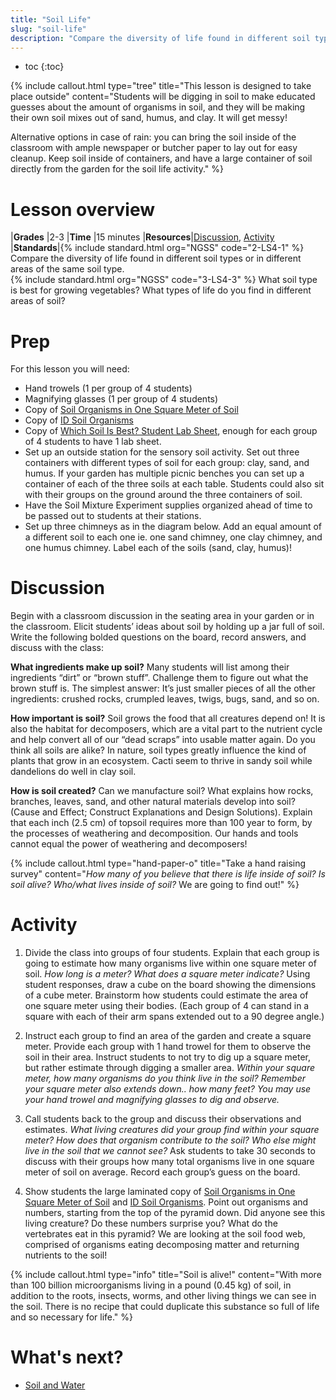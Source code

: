 ```yaml
---
title: "Soil Life"
slug: "soil-life"
description: "Compare the diversity of life found in different soil types or in different areas of the same soil type"
---
```


* toc
{:toc}

{%
include callout.html
type="tree"
title="This lesson is designed to take place outside"
content="Students will be digging in soil to make educated guesses about the amount of organisms in soil, and they will be making their own soil mixes out of sand, humus, and clay. It will get messy!

Alternative options in case of rain: you can bring the soil inside of the classroom with ample newspaper or butcher paper to lay out for easy cleanup. Keep soil inside of containers, and have a large container of soil directly from the garden for the soil life activity."
%}

# Lesson overview

|**Grades**   |2-3
|**Time**     |15 minutes
|**Resources**|[Discussion](#discussion), [Activity](#activity)
|**Standards**|{% include standard.html org="NGSS" code="2-LS4-1" %} Compare the diversity of life found in different soil types or in different areas of the same soil type.<br>{% include standard.html org="NGSS" code="3-LS4-3" %} What soil type is best for growing vegetables? What types of life do you find in different areas of soil?

# Prep

For this lesson you will need:

- Hand trowels (1 per group of 4 students)
- Magnifying glasses (1 per group of 4 students)
- Copy of [Soil Organisms in One Square Meter of Soil](https://drive.google.com/file/d/0B3I7UqacGp3udXNRdGlmS0EtWUU/view?usp=sharing)
- Copy of [ID Soil Organisms](https://drive.google.com/file/d/0B3I7UqacGp3uX2JTX2VULXFrMDg/view?usp=sharing)
- Copy of [Which Soil Is Best? Student Lab Sheet](https://docs.google.com/document/d/1U62uB7jfvdO9paHWnNGAcE6KDDF1R85feQHTMgFMaP0/edit?usp=sharing), enough for each group of 4 students to have 1 lab sheet.
- Set up an outside station for the sensory soil activity. Set out three containers with different types of soil for each group: clay, sand, and humus. If your garden has multiple picnic benches you can set up a container of each of the three soils at each table. Students could also sit with their groups on the ground around the three containers of soil.
- Have the Soil Mixture Experiment supplies organized ahead of time to be passed out to students at their stations.
- Set up three chimneys as in the diagram below. Add an equal amount of a different soil to each one ie. one sand chimney, one clay chimney, and one humus chimney. Label each of the soils (sand, clay, humus)!

# Discussion

Begin with a classroom discussion in the seating area in your garden or in the classroom. Elicit students’ ideas about soil by holding up a jar full of soil.
Write the following bolded questions on the board, record answers, and discuss with the class:

**What ingredients make up soil?** Many students will list among their ingredients “dirt” or “brown stuff”. Challenge them to figure out what the brown stuff is. The simplest answer: It’s just smaller pieces of all the other ingredients: crushed rocks, crumpled leaves, twigs, bugs, sand, and so on.

**How important is soil?** Soil grows the food that all creatures depend on! It is also the habitat for decomposers, which are a vital part to the nutrient cycle and help convert all of our “dead scraps” into usable matter again.
Do you think all soils are alike?  In nature, soil types greatly influence the kind of plants that grow in an ecosystem. Cacti seem to thrive in sandy soil while dandelions do well in clay soil.

**How is soil created?** Can we manufacture soil? What explains how rocks, branches, leaves, sand, and other natural materials develop into soil? (Cause and Effect; Construct Explanations and Design Solutions). Explain that each inch (2.5 cm) of topsoil requires more than 100 year to form, by the processes of weathering and decomposition. Our hands and tools cannot equal the power of weathering and decomposers!

{%
include callout.html
type="hand-paper-o"
title="Take a hand raising survey"
content="*How many of you believe that there is life inside of soil? Is soil alive? Who/what lives inside of soil?* We are going to find out!"
%}

# Activity

1. Divide the class into groups of four students. Explain that each group is going to estimate how many organisms live within one square meter of soil. *How long is a meter? What does a square meter indicate?* Using student responses, draw a cube on the board showing the dimensions of a cube meter. Brainstorm how students could estimate the area of one square meter using their bodies. (Each group of 4 can stand in a square with each of their arm spans extended out to a 90 degree angle.)

2. Instruct each group to find an area of the garden and create a square meter. Provide each group with 1 hand trowel for them to observe the soil in their area. Instruct students to not try to dig up a square meter, but rather estimate through digging a smaller area. *Within your square meter, how many organisms do you think live in the soil? Remember your square meter also extends down.. how many feet? You may use your hand trowel and magnifying glasses to dig and observe.*

3. Call students back to the group and discuss their observations and estimates. *What living creatures did your group find within your square meter? How does that organism contribute to the soil? Who else might live in the soil that we cannot see?* Ask students to take 30 seconds to discuss with their groups how many total organisms live in one square meter of soil on average. Record each group’s guess on the board.

4. Show students the large laminated copy of [Soil Organisms in One Square Meter of Soil](https://drive.google.com/file/d/0B3I7UqacGp3udXNRdGlmS0EtWUU/view?usp=sharing) and [ID Soil Organisms](https://drive.google.com/file/d/0B3I7UqacGp3uX2JTX2VULXFrMDg/view?usp=sharing). Point out organisms and numbers, starting from the top of the pyramid down. Did anyone see this living creature? Do these numbers surprise you? What do the vertebrates eat in this pyramid? We are looking at the soil food web, comprised of organisms eating decomposing matter and returning nutrients to the soil!

{%
include callout.html
type="info"
title="Soil is alive!"
content="With more than 100 billion microorganisms living in a pound (0.45 kg) of soil, in addition to the roots, insects, worms, and other living things we can see in the soil. There is no recipe that could duplicate this substance so full of life and so necessary for life."
%}

# What's next?

* [Soil and Water](../is-soil-alive/soil-and-water.md)
